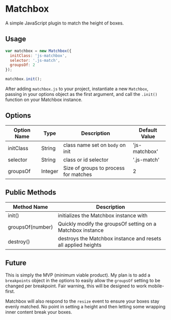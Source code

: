 # Matchbox

A simple JavaScript plugin to match the height of boxes.

## Usage

```js
var matchbox = new Matchbox({
  initClass: 'js-matchbox',
  selector: '.js-match',
  groupsOf: 2
});

matchbox.init();
```

After adding `matchbox.js` to your project, instantiate a new `Matchbox`, passing in your options object as the first argument, and call the `.init()` function on your Matchbox instance.

## Options

| Option Name | Type | Description | Default Value |
|---|---|---|---|
| initClass | String | class name set on `body` on init | 'js-matchbox' |
| selector | String | class or id selector | '.js-match' |
| groupsOf | Integer | Size of groups to process for matches | 2 |

## Public Methods

| Method Name | Description |
|---|---|
| init() | initializes the Matchbox instance with |
| groupsOf(number) | Quickly modify the groupsOf setting on a Matchbox instance |
| destroy() | destroys the Matchbox instance and resets all applied heights |

## Future

This is simply the MVP (minimum viable product). My plan is to add a `breakpoints` object in the options to easily allow the `groupsOf` setting to be changed per breakpoint. Fair warning, this will be designed to work mobile-first.

Matchbox will also respond to the `resize` event to ensure your boxes stay evenly matched. No point in setting a height and then letting some wrapping inner content break your boxes.

